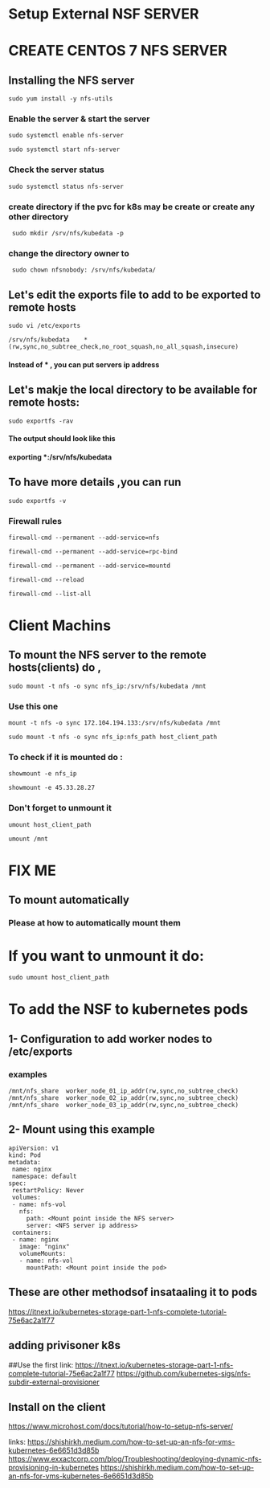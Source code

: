 
# Setup External NSF SERVER
# CREATE CENTOS 7 NFS SERVER

## Installing the NFS server
```
sudo yum install -y nfs-utils
```
### Enable the server & start the server
```
sudo systemctl enable nfs-server
```
```
sudo systemctl start nfs-server
```
### Check the server status 
```
sudo systemctl status nfs-server
```
### create  directory if the pvc for k8s may be create  or create any other directory
```
 sudo mkdir /srv/nfs/kubedata -p
```
 ### change the directory owner to 
```
 sudo chown nfsnobody: /srv/nfs/kubedata/
```
 ## Let's edit the exports file to add to be exported to remote hosts
 ```
 sudo vi /etc/exports
 ```
 ```
 /srv/nfs/kubedata    *(rw,sync,no_subtree_check,no_root_squash,no_all_squash,insecure)
 ```
 #### Instead of * , you can put servers ip address
 
 ## Let's makje the local directory to be available for remote hosts:
 ```
 sudo exportfs -rav
 ```
 #### The output should look like this 
 #### exporting *:/srv/nfs/kubedata
 ## To have more details ,you can run 
 ```
 sudo exportfs -v
 ```
 ### Firewall rules
 ```
 firewall-cmd --permanent --add-service=nfs
 ```
 ```
 firewall-cmd --permanent --add-service=rpc-bind
 ```
 ```
 firewall-cmd --permanent --add-service=mountd
 ```
 ```
 firewall-cmd --reload
 ```
 ```
 firewall-cmd --list-all
 ```
 # Client Machins
 
 ## To mount the NFS server to the remote hosts(clients) do ,
 ```
sudo mount -t nfs -o sync nfs_ip:/srv/nfs/kubedata /mnt
```
### Use this one
```
mount -t nfs -o sync 172.104.194.133:/srv/nfs/kubedata /mnt
```
```
sudo mount -t nfs -o sync nfs_ip:nfs_path host_client_path
```
### To check if it is mounted do :
```
showmount -e nfs_ip
```
```
showmount -e 45.33.28.27
```
### Don't forget to unmount it
```
umount host_client_path
```
```
umount /mnt
```

# FIX ME
## To mount automatically 
### Please at how to automatically mount them


# If you want to unmount it do:
```
sudo umount host_client_path
```

 
 # To add the NSF to kubernetes pods
 ## 1- Configuration to add worker nodes to /etc/exports
 ### examples 
 ```
 /mnt/nfs_share  worker_node_01_ip_addr(rw,sync,no_subtree_check)
/mnt/nfs_share  worker_node_02_ip_addr(rw,sync,no_subtree_check)
/mnt/nfs_share  worker_node_03_ip_addr(rw,sync,no_subtree_check)
```
 ## 2- Mount using this example
 ```
apiVersion: v1
kind: Pod
metadata:
  name: nginx
  namespace: default
spec:
  restartPolicy: Never
  volumes:
  - name: nfs-vol
    nfs:
      path: <Mount point inside the NFS server>
      server: <NFS server ip address>
  containers:
  - name: nginx
    image: "nginx"
    volumeMounts:
    - name: nfs-vol
      mountPath: <Mount point inside the pod>
 ```
 
 ## These are other methodsof insataaling it to pods
 https://itnext.io/kubernetes-storage-part-1-nfs-complete-tutorial-75e6ac2a1f77
 
## adding privisoner k8s
##Use the first link:
https://itnext.io/kubernetes-storage-part-1-nfs-complete-tutorial-75e6ac2a1f77
https://github.com/kubernetes-sigs/nfs-subdir-external-provisioner
## Install on the client
https://www.microhost.com/docs/tutorial/how-to-setup-nfs-server/

links:
https://shishirkh.medium.com/how-to-set-up-an-nfs-for-vms-kubernetes-6e6651d3d85b
https://www.exxactcorp.com/blog/Troubleshooting/deploying-dynamic-nfs-provisioning-in-kubernetes
https://shishirkh.medium.com/how-to-set-up-an-nfs-for-vms-kubernetes-6e6651d3d85b
